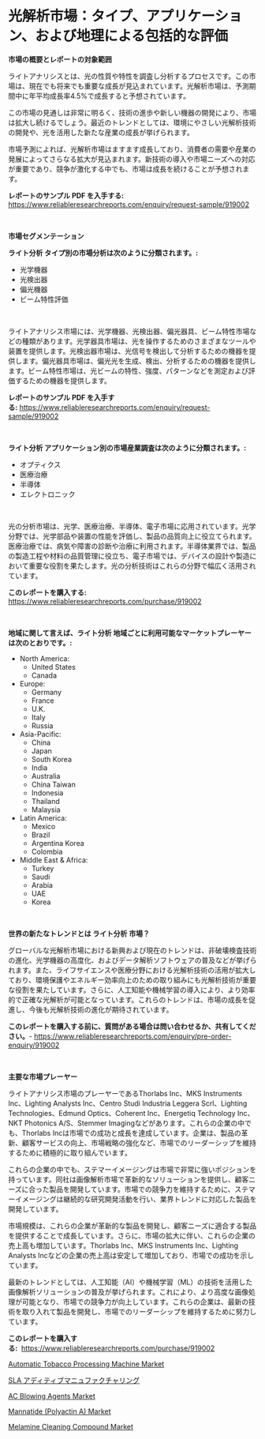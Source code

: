 <p><h1>光解析市場：タイプ、アプリケーション、および地理による包括的な評価</h1></p><p><strong>市場の概要とレポートの対象範囲</strong></p>
<p><p>ライトアナリシスとは、光の性質や特性を調査し分析するプロセスです。この市場は、現在でも将来でも重要な成長が見込まれています。光解析市場は、予測期間中に年平均成長率4.5%で成長すると予想されています。</p><p>この市場の見通しは非常に明るく、技術の進歩や新しい機器の開発により、市場は拡大し続けるでしょう。最近のトレンドとしては、環境にやさしい光解析技術の開発や、光を活用した新たな産業の成長が挙げられます。</p><p>市場予測によれば、光解析市場はますます成長しており、消費者の需要や産業の発展によってさらなる拡大が見込まれます。新技術の導入や市場ニーズへの対応が重要であり、競争が激化する中でも、市場は成長を続けることが予想されます。</p></p>
<p><strong>レポートのサンプル PDF を入手する:</strong> <a href="https://www.reliableresearchreports.com/enquiry/request-sample/919002">https://www.reliableresearchreports.com/enquiry/request-sample/919002</a></p>
<p>&nbsp;</p>
<p><strong>市場セグメンテーション</strong></p>
<p><strong>ライト分析 タイプ別の市場分析は次のように分類されます。:</strong></p>
<p><ul><li>光学機器</li><li>光検出器</li><li>偏光機器</li><li>ビーム特性評価</li></ul></p>
<p>&nbsp;</p>
<p><p>ライトアナリシス市場には、光学機器、光検出器、偏光器具、ビーム特性市場などの種類があります。光学器具市場は、光を操作するためのさまざまなツールや装置を提供します。光検出器市場は、光信号を検出して分析するための機器を提供します。偏光器具市場は、偏光光を生成、検出、分析するための機器を提供します。ビーム特性市場は、光ビームの特性、強度、パターンなどを測定および評価するための機器を提供します。</p></p>
<p><strong>レポートのサンプル PDF を入手する:</strong>&nbsp;<a href="https://www.reliableresearchreports.com/enquiry/request-sample/919002">https://www.reliableresearchreports.com/enquiry/request-sample/919002</a></p>
<p>&nbsp;</p>
<p><strong> ライト分析 アプリケーション別の市場産業調査は次のように分類されます。:</strong></p>
<p><ul><li>オプティクス</li><li>医療治療</li><li>半導体</li><li>エレクトロニック</li></ul></p>
<p>&nbsp;</p>
<p><p>光の分析市場は、光学、医療治療、半導体、電子市場に応用されています。光学分野では、光学部品や装置の性能を評価し、製品の品質向上に役立てられます。医療治療では、病気や障害の診断や治療に利用されます。半導体業界では、製品の製造工程や材料の品質管理に役立ち、電子市場では、デバイスの設計や製造において重要な役割を果たします。光の分析技術はこれらの分野で幅広く活用されています。</p></p>
<p><strong>このレポートを購入する:</strong>&nbsp; <a href="https://www.reliableresearchreports.com/purchase/919002">https://www.reliableresearchreports.com/purchase/919002</a></p>
<p>&nbsp;</p>
<p><strong>地域に関して言えば、ライト分析 地域ごとに利用可能なマーケットプレーヤーは次のとおりです。:</strong></p>
<p><ul>
    <li>
        North America:
        <ul>
            <li>United States</li>
            <li>Canada</li>
        </ul>
    </li>
    <li>
        Europe:
        <ul>
            <li>Germany</li>
            <li>France</li>
            <li>U.K.</li>
            <li>Italy</li>
            <li>Russia</li>
        </ul>
    </li>
    <li>
        Asia-Pacific:
        <ul>
            <li>China</li>
            <li>Japan</li>
            <li>South Korea</li>
            <li>India</li>
            <li>Australia</li>
            <li>China Taiwan</li>
            <li>Indonesia</li>
            <li>Thailand</li>
            <li>Malaysia</li>
        </ul>
    </li>
    <li>
        Latin America:
        <ul>
            <li>Mexico</li>
            <li>Brazil</li>
            <li>Argentina Korea</li>
            <li>Colombia</li>
        </ul>
    </li>
    <li>
        Middle East & Africa:
        <ul>
            <li>Turkey</li>
            <li>Saudi</li>
            <li>Arabia</li>
            <li>UAE</li>
            <li>Korea</li>
        </ul>
    </li>
    </ul></p>
<p>&nbsp;</p>
<p><strong>世界の新たなトレンドとは ライト分析 市場？</strong></p>
<p><p>グローバルな光解析市場における新興および現在のトレンドは、非破壊検査技術の進化、光学機器の高度化、およびデータ解析ソフトウェアの普及などが挙げられます。また、ライフサイエンスや医療分野における光解析技術の活用が拡大しており、環境保護やエネルギー効率向上のための取り組みにも光解析技術が重要な役割を果たしています。さらに、人工知能や機械学習の導入により、より効率的で正確な光解析が可能となっています。これらのトレンドは、市場の成長を促進し、今後も光解析技術の進化が期待されています。</p></p>
<p><strong>このレポートを購入する前に、質問がある場合は問い合わせるか、共有してください。</strong>- <a href="https://www.reliableresearchreports.com/enquiry/pre-order-enquiry/919002">https://www.reliableresearchreports.com/enquiry/pre-order-enquiry/919002</a></p>
<p>&nbsp;</p>
<p><strong>主要な市場プレーヤー</strong></p>
<p><p>ライトアナリシス市場のプレーヤーであるThorlabs Inc、MKS Instruments Inc、Lighting Analysts Inc、Centro Studi Industria Leggera Scrl、Lighting Technologies、Edmund Optics、Coherent Inc、Energetiq Technology Inc、NKT Photonics A/S、Stemmer Imagingなどがあります。これらの企業の中でも、Thorlabs Incは市場での成功と成長を達成しています。企業は、製品の革新、顧客サービスの向上、市場戦略の強化など、市場でのリーダーシップを維持するために積極的に取り組んでいます。</p><p>これらの企業の中でも、ステマーイメージングは市場で非常に強いポジションを持っています。同社は画像解析市場で革新的なソリューションを提供し、顧客ニーズに合った製品を開発しています。市場での競争力を維持するために、ステマーイメージングは継続的な研究開発活動を行い、業界トレンドに対応した製品を開発しています。</p><p>市場規模は、これらの企業が革新的な製品を開発し、顧客ニーズに適合する製品を提供することで成長しています。さらに、市場の拡大に伴い、これらの企業の売上高も増加しています。Thorlabs Inc、MKS Instruments Inc、Lighting Analysts Incなどの企業の売上高は安定して増加しており、市場での成功を示しています。</p><p>最新のトレンドとしては、人工知能（AI）や機械学習（ML）の技術を活用した画像解析ソリューションの普及が挙げられます。これにより、より高度な画像処理が可能となり、市場での競争力が向上しています。これらの企業は、最新の技術を取り入れて製品を開発し、市場でのリーダーシップを維持するために努力しています。</p></p>
<p><strong>このレポートを購入する:</strong>&nbsp;&nbsp;<a href="https://www.reliableresearchreports.com/purchase/919002">https://www.reliableresearchreports.com/purchase/919002</a></p>
<p><p><a href="https://github.com/Paul14Anderson63/Market-Research-Report-List-3/blob/main/automatic-tobacco-processing-machine-market.md">Automatic Tobacco Processing Machine Market</a></p><p><a href="https://github.com/mohamedbakry57/Market-Research-Report-List-2/blob/main/7616432182731.md">SLA アディティブマニュファクチャリング</a></p><p><a href="https://issuu.com/reportprime-2/docs/ac-blowing-agents-market-size-2030.pptx">AC Blowing Agents Market</a></p><p><a href="https://github.com/mabutironaldo/Market-Research-Report-List-3/blob/main/mannatide-polyactin-a-market.md">Mannatide (Polyactin A) Market</a></p><p><a href="https://issuu.com/reportprime-2/docs/melamine-cleaning-compound-market-size-2030.pptx">Melamine Cleaning Compound Market</a></p></p>